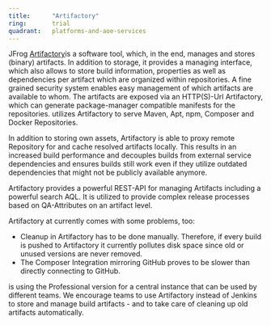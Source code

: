 ```yaml
---
title:      "Artifactory"
ring:       trial
quadrant:   platforms-and-aoe-services
---
```


JFrog [Artifactory](https://www.jfrog.com/open-source/)is a software tool, which, in the end, manages and stores (binary) artifacts.
In addition to storage, it provides a managing interface, which also allows to store build information, properties as well as dependencies per artifact which are organized within repositories.
A fine grained security system enables easy management of which artifacts are available to whom.
The artifacts are exposed via an HTTP(S)-Url Artifactory, which can generate package-manager compatible manifests for the repositories.
utilizes Artifactory to serve Maven, Apt, npm, Composer and Docker Repositories.

In addition to storing own assets, Artifactory is able to proxy remote Repository for and cache resolved artifacts locally. 
This results in an increased build performance and decouples builds from external service dependencies and ensures builds still work even if they utilize outdated dependencies that might not be publicly available anymore.

Artifactory provides a powerful REST-API for managing Artifacts including a powerful search AQL.
It is utilized to provide complex release processes based on QA-Attributes on an artifact level.

Artifactory at currently comes with some problems, too:
* Cleanup in Artifactory has to be done manually. Therefore, if every build is pushed to Artifactory it currently pollutes disk space since old or unused versions are never removed.
* The Composer Integration mirroring GitHub proves to be slower than directly connecting to GitHub.

is using the Professional version for a central instance that can be used by different teams.
We encourage teams to use Artifactory instead of Jenkins to store and manage build artifacts - and to take care of cleaning up old artifacts automatically.
